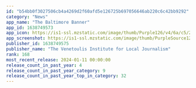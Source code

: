 ```yaml
---
id: "b54bb0f3027506cb4a4269d2f60afd5e126725b697056646ab220c6c42bb9292"
category: "News"
app_name: "The Baltimore Banner"
app_id: 1638749573
app_icon: https://is1-ssl.mzstatic.com/image/thumb/Purple126/v4/6a/c5/29/6ac52901-6539-abf3-2860-bf87a9cc83aa/AppIcon-0-1x_U007epad-85-220.png/1024x1024bb.png
app_screenshot: https://is1-ssl.mzstatic.com/image/thumb/PurpleSource126/v4/e1/c9/ef/e1c9eff9-a922-32e3-4a4c-55c11a17b55b/db630d2e-06aa-43a0-89f5-076fe6ffc7b2_IMG_4907.png/1284x2778bb.png
publisher_id: 1638749575
publisher_name: "The Venetoulis Institute for Local Journalism"
rank: 168
most_recent_release: 2024-01-11 00:00:00
release_count_in_past_year: 4
release_count_in_past_year_category: 9
release_count_in_past_year_top_in_category: 32
---
```

